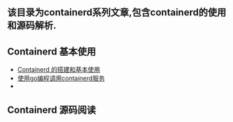## 该目录为containerd系列文章,包含containerd的使用和源码解析.

## Containerd 基本使用
- [Containerd 的搭建和基本使用](./containerd-basic.md)
- [使用go编程调用containerd服务](./containerd/containerd-basic-code.md)
- 

## Containerd 源码阅读